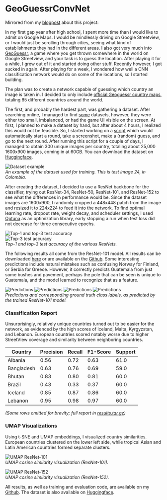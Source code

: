 # GeoGuessrConvNet
Mirrored from my [blogpost](https://pepijnvanwijk.nl/blog/241215/geoClassifier.html) about this project:


In my first gap year after high school, I spent more time than I would like to admit on Google Maps. I would be mindlessly driving on Google Streetview, or I would just be scrolling through cities, seeing what kind of establishments they had in the different areas. I also got very much into [GeoGuessr](https://www.geoguessr.com/), a game where you get thrown somewhere in the world on Google Streetview, and your task is to guess the location. After playing it for a while, I grew out of it and started doing other stuff. Recently however, I got sucked in again. After playing for a week, I wondered how well a CNN classification network would do on some of the locations, so I started building.

The plan was to create a network capable of guessing which country an image is taken in. I decided to only include [official Geoguessr country maps](https://www.geoguessr.com/maps), totaling 85 different countries around the world.

The first, and probably the hardest part, was gathering a dataset. After searching online, I managed to find [some](https://www.kaggle.com/datasets/ubitquitin/geolocation-geoguessr-images-50k) datasets, however, they were either too small, imbalanced, or had the game UI visible on the screen. At first, I planned to make a dataset by hand, but after about 4 hours, I realized this would not be feasible. So, I started working on a [script](https://github.com/deboradum/GeoGuessrConvNet/blob/main/createDataset/createDataset.py) which would automatically start a round, take a screenshot, make a (random) guess, and go to the next round. After running this script for a couple of days, I managed to obtain 300 unique images per country, totaling about 25,000 1600x900 images, coming in at 60GB. You can download the dataset on [Huggingface](https://huggingface.co/datasets/deboradum/GeoGuessr-countries).

![Dataset example](images/datasetExample.png)  
*An example of the dataset used for training. This is test image 24, in Colombia.*

After creating the dataset, I decided to use a ResNet backbone for the classifier, trying out ResNet-34, ResNet-50, ResNet-101, and ResNet-152 to see what the differences in performance would be. Since the dataset images are 1600x900, I randomly cropped a 448x448 patch from the image and resized it to 224x224 to feed it into the network. To find optimal learning rate, dropout rate, weight decay, and scheduler settings, I used [Optuna](https://optuna.org/) as an optimization library, early stopping a run when test loss did not decrease for three consecutive epochs.

![Top-1 and top-3 test accuracy](images/accuracy_top1_plot.png)  
![Top-3 test accuracy](images/accuracy_top3_plot.png)  
*Top-1 and top-3 test accuracy of the various ResNets.*

The following results all come from the ResNet-101 model. All results can be downloaded [here](results.tar.gz) or are available on the [Github](https://github.com/deboradum/GeoGuessrConvNet/tree/main/results). Some interesting predictions include natural mistakes such as confusing Norway for Finland, or Serbia for Greece. However, it correctly predicts Guatemala from just some bushes and pavement, perhaps the pole that can be seen is unique to Guatemala, and the model learned to recognize that as a feature.

![Predictions](images/4.png) ![Predictions](images/18.png) ![Predictions](images/19.png) ![Predictions](images/31.png)  
*Predictions and corresponding ground truth class labels, as predicted by the trained ResNet-101 model.*

### Classification Report

Unsurprisingly, relatively unique countries turned out to be easier for the network, as evidenced by the high scores of Iceland, Malta, Kyrgyzstan, and Lebanon. European countries scored notably worse due to higher StreetView coverage and similarity between neighboring countries.

| Country       | Precision | Recall | F1-Score | Support |
|---------------|-----------|--------|----------|---------|
| Albania       | 0.56      | 0.72   | 0.63     | 61.0    |
| Bangladesh    | 0.63      | 0.76   | 0.69     | 59.0    |
| Bhutan        | 0.83      | 0.80   | 0.81     | 60.0    |
| Brazil        | 0.43      | 0.33   | 0.37     | 60.0    |
| Iceland       | 0.85      | 0.87   | 0.86     | 60.0    |
| Lebanon       | 0.95      | 0.98   | 0.97     | 60.0    |

*(Some rows omitted for brevity; full report in [results.tar.gz](results.tar.gz))*

### UMAP Visualizations

Using t-SNE and UMAP embeddings, I visualized country similarities. European countries clustered on the lower left side, while tropical Asian and Latin American countries formed separate clusters.

![UMAP ResNet-101](images/resnet101_class_confusions_Cosine_UMAP.png)  
*UMAP cosine similarity visualization (ResNet-101).*

![UMAP ResNet-152](images/resnet152_class_confusions_Cosine_UMAP.png)  
*UMAP cosine similarity visualization (ResNet-152).*

All results, as well as training and evaluation code, are available on my [Github](https://github.com/deboradum/GeoGuessrConvNet). The dataset is also available on [Huggingface](https://huggingface.co/datasets/deboradum/GeoGuessr-countries).
